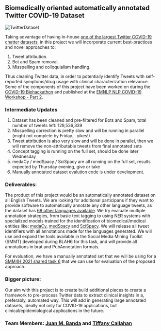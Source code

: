 ## Biomedically oriented automatically annotated Twitter COVID-19 Dataset

![TwitterDataset](http://www.panacealab.org/covid19/tweets_plot.png)

Taking advantage of having in-house [one of the largest Twitter COVID-19 chatter datasets](https://doi.org/10.5281/zenodo.3723939), in this project we will incorporate current best-practices and novel approaches to:
1. Tweet attribution.
2. Bot and Spam removal.
3. Misspelling and colloquialism handling.

Thus cleaning Twitter data, in order to potentially identify Tweets with self-reported symptoms/drug usage with clinical characterization relevance. Some of the components of this project have been worked on during the [COVID-19 Biohackathon](https://github.com/thepanacealab/covid19_biohackathon) and published at the [EMNLP NLP COVID-19 Workshop - Part 2](http://dx.doi.org/10.18653/v1/2020.nlpcovid19-2.25).

### Intermediate Updates ###

1. Dataset has been cleaned and pre-filtered for Bots and Spam, total number of tweets left: 129,536,339
2. Misspelling correction is pretty slow and will be running in parallel (might not complete by Friday... yikes!)
3. Tweet attribution is also very slow and will be done in parallel, then we will remove the non-attributable tweets from final annotated sets
4. Concept tagging is running on the full set, should be done later Wednesday
5. medaCy / medSpacy / SciSpacy are all running on the full set, results expected by Thursday evening, give or take
6. Manually annotated dataset evalution code is under development. 

### Deliverables:

The product of this project would be an automatically annotated dataset on all English Tweets. We are looking for additional participans if they want to provide software to automatically annotate any other language tweets, as the dataset has [68 other languages available](http://www.panacealab.org/covid19/images/language_distribution_all.png). We try evaluate multiple annotation strategies, from basic text tagging to using NER systems with specialized models trained for the identification of biomedical/medical entities like: [medaCy](https://github.com/NLPatVCU/medaCy), [medSpacy](https://github.com/medspacy/medspacy) and [SciSpacy](https://allenai.github.io/scispacy/). 
We will release all tweet identifiers with all annotations made for the languages generated. We will use and expand the tools available in the Social Media Mining Toolkit (SMMT) developed during BLAH6 for this task, and will provide all annotations in brat and PubAnnotation formats.

For evaluation, we have a manually annotated set that we will be using for a [SMM4H 2021 shared task 6](https://healthlanguageprocessing.org/smm4h-2021/task-6/) that we can use for evaluation of the proposed approach.

### Bigger picture:
 Our aim with this project is to create build additional pieces to create a framework to pre-process Twitter data to extract clinical insights in a, preferably, automated way. This will add in generating large annotated datasets, ideally not only for COVID-19 applications, but clinical/epidemiological applications in the future.  

### Team Members: [Juan M. Banda](http://www.jmbanda.com/) and [Tiffany Callahan](http://tiffanycallahan.com/)
